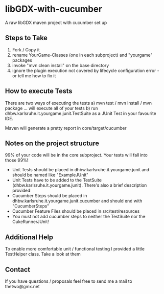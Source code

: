 libGDX-with-cucumber
====================

A raw libGDX maven project with cucumber set up

<h2> Steps to Take </h2>

1. Fork / Copy it
2. rename YourGame-Classes (one in each subproject) and "yourgame" packages
3. invoke "mvn clean install" on the base directory
4. ignore the plugin execution not covered by lifecycle configuration error - or tell me how to fix it

<h2> How to execute Tests </h2>

There are two ways of executing the tests
a) mvn test / mvn install / mvn package ... will execute all of your tests
b) run dhbw.karlsruhe.it.yourgame.junit.TestSuite as a JUnit Test in your favourite IDE.

Maven will generate a pretty report in core/target/cucumber

<h2> Notes on the project structure </h2>

99% of your code will be in the core subproject. Your tests will fall into those 99%!

- Unit Tests should be placed in dhbw.karlsruhe.it.yourgame.junit and should be named like "ExampleJUnit"
- Unit Tests have to be added to the TestSuite (dhbw.karlsruhe.it.yourgame.junit). There's also a brief description provided
- Cucumber Steps should be placed in dhbw.karlsruhe.it.yourgame.junit.cucumber and should end with "CucumberSteps"
- Cucumber Feature Files should be placed in src/test/resources
- You must not add cucumber steps to neither the TestSuite nor the CukeRunnerJUnit!

<h2> Additional Help </h2>
To enable more comfortable unit / functional testing I provided a little TestHelper class. Take a look at them

<h2> Contact </h2>
If you have questions / proposals feel free to send me a mail to thetwo@gmx.net
